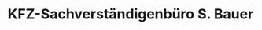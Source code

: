 ---
title: "KFZ-Sachverständigenbüro S. Bauer"
url: /schmalfelderhof/kfz-sachverstaendigenbuero-s-bauer/
shop: Autowerkstatt
---